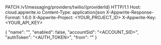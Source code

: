 PATCH /v1/messaging/providers/twilio/{providerId} HTTP/1.1
Host: cloud.appwrite.io
Content-Type: application/json
X-Appwrite-Response-Format: 1.6.0
X-Appwrite-Project: &lt;YOUR_PROJECT_ID&gt;
X-Appwrite-Key: &lt;YOUR_API_KEY&gt;

{
  "name": "<NAME>",
  "enabled": false,
  "accountSid": "<ACCOUNT_SID>",
  "authToken": "<AUTH_TOKEN>",
  "from": "<FROM>"
}
